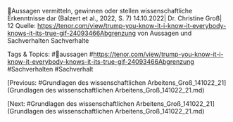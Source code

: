 Aussagen vermitteln, gewinnen oder stellen wissenschaftliche Erkenntnisse dar
(Balzert et al., 2022, S. 7)
14.10.2022| Dr. Christine Groß| 12
Quelle: https://tenor.com/view/trump-you-know-it-i-know-it-everybody-knows-it-its-true-gif-24093466Abgrenzung von Aussagen und Sachverhalten 
Sachverhalte

   Tags & Topics:
   #aussagen
   #https://tenor.com/view/trump-you-know-it-i-know-it-everybody-knows-it-its-true-gif-24093466Abgrenzung
   #Sachverhalten
   #Sachverhalt

[Previous: #Grundlagen des wissenschaftlichen Arbeitens_Groß_141022_21](Grundlagen des wissenschaftlichen Arbeitens_Groß_141022_21.md)

[Next: #Grundlagen des wissenschaftlichen Arbeitens_Groß_141022_21](Grundlagen des wissenschaftlichen Arbeitens_Groß_141022_21.md)